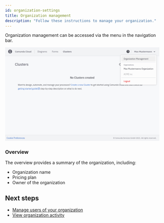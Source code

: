 ```yaml
---
id: organization-settings
title: Organization management
description: "Follow these instructions to manage your organization."
---
```


Organization management can be accessed via the menu in the navigation bar.

![avatar-menue](./img/avatar-menue.png)

### Overview

The overview provides a summary of the organization, including:

- Organization name
- Pricing plan
- Owner of the organization

## Next steps

- [Manage users of your organization](./manage-users.md)
- [View organization activity](./view-organization-activity.md)